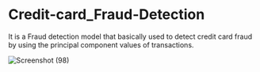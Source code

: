 # Credit-card_Fraud-Detection
It is a Fraud detection model that basically used to detect credit card fraud by using the principal component values of transactions.

![Screenshot (98)](https://github.com/user-attachments/assets/6b0e9c3c-c5dd-40d8-a506-2b801a9c2b38)
